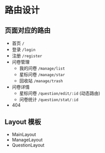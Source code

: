 # 路由设计

## 页面对应的路由

- 首页 `/`
- 登录 `/login`
- 注册 `/register`
- 问卷管理 
    - 我的问卷 `/manage/list`
    - 星标问卷 `/manage/star`
    - 回收站 `/manage/trash`
- 问卷详情
    - 星标问卷 `/question/edit/:id` (动态路由)
    - 问卷统计 `/question/stat/:id`
- 404

## Layout 模板
- MainLayout
- ManageLayout
- QuestionLayout